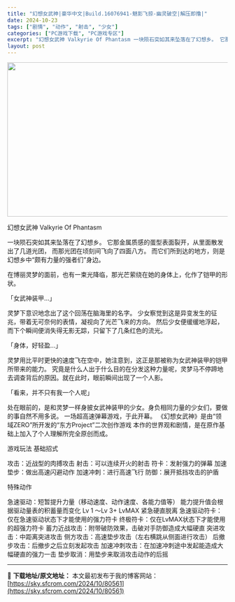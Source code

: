 ```yaml
---
title: "幻想女武神|豪华中文|Build.16076941-魅影飞掠-幽灵破空|解压即撸|"
date: 2024-10-23
tags: ["剧情", "动作", "射击", "少女"]
categories: ["PC游戏下载", "PC游戏专区"]
excerpt: "幻想女武神 Valkyrie Of Phantasm 一块陨石突如其来坠落在了幻想乡。 它那金属质感的蛋型表面裂开，从里面散发出了几道光团， 而那光团在顷刻间飞向了四面八方。 而它们所到达的地方，则是幻想乡中“颇有力量的强者们”身边。 在博丽灵梦的面前，也有一束光降临，那光芒萦绕在她的身体上，化作了&hellip;"
layout: post
---
```


<img class="aligncenter size-full wp-image-80548" src="https://sky.sfcrom.com/wp-content/uploads/2024/10/2024102302004161.webp" alt="" width="616" height="353" />

幻想女武神 Valkyrie Of Phantasm

一块陨石突如其来坠落在了幻想乡。
它那金属质感的蛋型表面裂开，从里面散发出了几道光团，
而那光团在顷刻间飞向了四面八方。
而它们所到达的地方，则是幻想乡中“颇有力量的强者们”身边。

在博丽灵梦的面前，也有一束光降临，那光芒萦绕在她的身体上，化作了铠甲的形状。

「女武神装甲…」

灵梦下意识地念出了这个回荡在脑海里的名字。
少女察觉到这是异变发生的征兆，带着无可奈何的表情，凝视向了光芒飞来的方向。
然后少女便缓缓地浮起，而下个瞬间便消失得无影无踪，只留下了几条红色的流光。

「身体，好轻盈…」

灵梦用比平时更快的速度飞在空中，她注意到，这正是那被称为女武神装甲的铠甲所带来的能力。
究竟是什么人出于什么目的在分发这种力量呢，灵梦马不停蹄地去调查背后的原因。就在此时，眼前瞬间出现了一个人影。

「看来，并不只有我一个人呢」

处在眼前的，是和灵梦一样身披女武神装甲的少女。身负相同力量的少女们，要做的事自然不用多说。
一场超高速弹幕游戏，于此开幕。
《幻想女武神》是由“领域ZERO”所开发的“东方Project”二次创作游戏
本作的世界观和剧情，是在原作基础上加入了个人理解所完全原创而成。

游戏玩法
基础招式

攻击：近战型的肉搏攻击
射击：可以连续开火的射击
符卡：发射强力的弹幕
加速垫步：做出高速闪避动作
加速冲刺：进行高速飞行
防御：展开抵挡攻击的护盾

特殊动作

急速驱动：短暂提升力量（移动速度、动作速度、各能力值等）
能力提升值会根据驱动量表的积蓄量而变化
Lv 1 ～Lv 3+ LvMAX
紧急硬直脱离
急速驱动符卡：仅在急速驱动状态下才能使用的强力符卡
终极符卡：仅在LvMAX状态下才能使用的超强力符卡
蓄力近战攻击：附带破防效果，击破对手防御造成大幅硬直
突进攻击：中距离突进攻击
侧方攻击：高速垫步攻击（左右横跳从侧面进行攻击）
后撤步攻击：后撤步之后立刻发起攻击
加速冲刺攻击：在加速冲刺途中发起能造成大幅硬直的强力一击
垫步取消：用垫步来取消攻击动作的后摇

---
📖 **下载地址/原文地址：** 本文最初发布于我的博客网站：[https://sky.sfcrom.com/2024/10/80561](https://sky.sfcrom.com/2024/10/80561)
